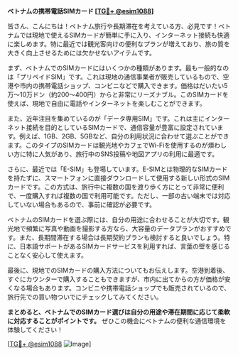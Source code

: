 **ベトナムの携帯電話SIMカード [[TG💪+ @esim1088](https://t.me/s/esim1088)]**

皆さん、こんにちは！ベトナム旅行や長期滞在を考えている方、必見です！ベトナムでは現地で使えるSIMカードが簡単に手に入り、インターネット接続も快適に楽しめます。特に最近では観光客向けの便利なプランが増えており、旅の質を大きく向上させるためには欠かせないアイテムです。

まず、ベトナムでのSIMカードにはいくつかの種類があります。最も一般的なのは「プリペイドSIM」です。これは現地の通信事業者が販売しているもので、空港や市内の携帯電話ショップ、コンビニなどで購入できます。価格はだいたい5万〜10万ドン（約200〜400円）からと非常にリーズナブル。このSIMカードを使えば、現地で自由に電話やインターネットを楽しむことができます。

また、近年注目を集めているのが「データ専用SIM」です。これは主にインターネット接続を目的としているSIMカードで、通信容量が豊富に設定されています。例えば、1GB、2GB、5GBなど、自分の利用状況に合わせて選ぶことができます。このタイプのSIMカードは観光地やカフェでWi-Fiを使用するのが煩わしい方に特に人気があり、旅行中のSNS投稿や地図アプリの利用に最適です。

さらに、最近では「E-SIM」も登場しています。E-SIMとは物理的なSIMカードを持たずに、スマートフォンに直接ダウンロードして使用する新しい形式のSIMカードです。この方式は、旅行中に複数の国を渡り歩く方にとって非常に便利で、一度購入すれば複数の国で利用可能です。ただし、一部の古い端末では対応していない場合もあるので、事前に確認が必要です。

ベトナムのSIMカードを選ぶ際には、自分の用途に合わせることが大切です。観光地で頻繁に写真や動画を撮影する方なら、大容量のデータプランがおすすめです。また、長期間滞在する場合は長期契約プランも検討すると良いでしょう。特に、日本語サポートがあるSIMカードサービスを利用すれば、言葉の壁を感じることなく安心して使えます。

最後に、現地でのSIMカードの購入方法についてもお伝えします。空港到着後、すぐにカウンターで購入することもできますが、市内に出てからの方が価格が安くなる場合もあります。コンビニや携帯電話ショップでも販売されているので、旅行先での買い物ついでにチェックしてみてください。

**まとめると、ベトナムでのSIMカード選びは自分の用途や滞在期間に応じて柔軟に対応することがポイントです。** ぜひこの機会にベトナムの便利な通信環境を体験してください！

[[TG💪+ @esim1088](https://t.me/s/esim1088) ![Image](https://i.postimg.cc/Y0z9fWf4/image.png)]